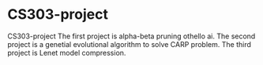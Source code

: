 # CS303-project
 CS303-project
 The first project is alpha-beta pruning othello ai.
 The second project is a genetial evolutional algorithm to solve CARP problem.
 The third project is Lenet model compression.
